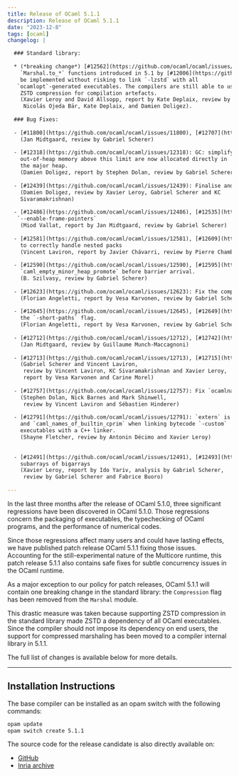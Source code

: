 ```yaml
---
title: Release of OCaml 5.1.1
description: Release of OCaml 5.1.1
date: "2023-12-8"
tags: [ocaml]
changelog: |

  ### Standard library:
  
  * (*breaking change*) [#12562](https://github.com/ocaml/ocaml/issues/12562), [#12734](https://github.com/ocaml/ocaml/issues/12734), [#12783](https://github.com/ocaml/ocaml/issues/12783): Remove the `Marshal.Compression` flag to the
    `Marshal.to_*` functions introduced in 5.1 by [#12006](https://github.com/ocaml/ocaml/issues/12006), as it cannot
    be implemented without risking to link `-lzstd` with all
   `ocamlopt`-generated executables. The compilers are still able to use
    ZSTD compression for compilation artefacts.
    (Xavier Leroy and David Allsopp, report by Kate Deplaix, review by
     Nicolás Ojeda Bär, Kate Deplaix, and Damien Doligez).
  
  ### Bug Fixes:
  
  - [#11800](https://github.com/ocaml/ocaml/issues/11800), [#12707](https://github.com/ocaml/ocaml/issues/12707): Fix an assertion race condition in `install_backup_thread`
    (Jan Midtgaard, review by Gabriel Scherer)
  
  - [#12318](https://github.com/ocaml/ocaml/issues/12318): GC: simplify the meaning of `custom_minor_max_size:` blocks with
    out-of-heap memory above this limit are now allocated directly in
    the major heap.
    (Damien Doligez, report by Stephen Dolan, review by Gabriel Scherer)
  
  - [#12439](https://github.com/ocaml/ocaml/issues/12439): Finalise and collect dead custom blocks during minor collection
    (Damien Doligez, review by Xavier Leroy, Gabriel Scherer and KC
    Sivaramakrishnan)
  
  - [#12486](https://github.com/ocaml/ocaml/issues/12486), [#12535](https://github.com/ocaml/ocaml/issues/12535): Fix delivery of unhandled effect exceptions on AMD64 with
   `--enable-frame-pointers`
    (Miod Vallat, report by Jan Midtgaard, review by Gabriel Scherer)
  
  - [#12581](https://github.com/ocaml/ocaml/issues/12581), [#12609](https://github.com/ocaml/ocaml/issues/12609): Fix error on uses of packed modules outside their pack
    to correctly handle nested packs
    (Vincent Laviron, report by Javier Chávarri, review by Pierre Chambart)
  
  - [#12590](https://github.com/ocaml/ocaml/issues/12590), [#12595](https://github.com/ocaml/ocaml/issues/12595): Move `caml_collect_gc_stats_sample` in
    `caml_empty_minor_heap_promote` before barrier arrival.
    (B. Szilvasy, review by Gabriel Scherer)
  
  - [#12623](https://github.com/ocaml/ocaml/issues/12623): Fix the computation of variance composition
    (Florian Angeletti, report by Vesa Karvonen, review by Gabriel Scherer)
  
  - [#12645](https://github.com/ocaml/ocaml/issues/12645), [#12649](https://github.com/ocaml/ocaml/issues/12649): Fix error messages for cyclic type definitions in presence of
    the `-short-paths` flag.
    (Florian Angeletti, report by Vesa Karvonen, review by Gabriel Scherer)
  
  - [#12712](https://github.com/ocaml/ocaml/issues/12712), [#12742](https://github.com/ocaml/ocaml/issues/12742): Fix an assertion boundary case in `caml_reset_young_limit`
    (Jan Midtgaard, review by Guillaume Munch-Maccagnoni)
  
  - [#12713](https://github.com/ocaml/ocaml/issues/12713), [#12715](https://github.com/ocaml/ocaml/issues/12715): Disable common subexpression elimination for atomic loads
    (Gabriel Scherer and Vincent Laviron,
     review by Vincent Laviron, KC Sivaramakrishnan and Xavier Leroy,
     report by Vesa Karvonen and Carine Morel)
  
  - [#12757](https://github.com/ocaml/ocaml/issues/12757): Fix `ocamlnat` (native toplevel) by registering frametables correctly
    (Stephen Dolan, Nick Barnes and Mark Shinwell,
     review by Vincent Laviron and Sébastien Hinderer)
  
  - [#12791](https://github.com/ocaml/ocaml/issues/12791): `extern` is applied to definitions of `caml_builtin_cprim`
    and `caml_names_of_builtin_cprim` when linking bytecode `-custom`
    executables with a C++ linker.
    (Shayne Fletcher, review by Antonin Décimo and Xavier Leroy)
  
  
  - [#12491](https://github.com/ocaml/ocaml/issues/12491), [#12493](https://github.com/ocaml/ocaml/issues/12493), [#12500](https://github.com/ocaml/ocaml/issues/12500), [#12754](https://github.com/ocaml/ocaml/issues/12754): Do not change GC pace when creating
    subarrays of bigarrays
    (Xavier Leroy, report by Ido Yariv, analysis by Gabriel Scherer,
     review by Gabriel Scherer and Fabrice Buoro)
  
---
```


In the last three months after the release of OCaml 5.1.0, three
significant regressions have been discovered in OCaml 5.1.0.
Those regressions concern the packaging of executables,
the typechecking of OCaml programs, and the performance of numerical codes.

Since those regressions affect many users and could have lasting effects, we
have published patch release OCaml 5.1.1 fixing those issues. Accounting for the
still-experimental nature of the Multicore runtime, this patch release 5.1.1
also contains safe fixes for subtle concurrency issues in the OCaml runtime.

As a major exception to our policy for patch releases, OCaml 5.1.1 will contain
one breaking change in the standard library: the `Compression` flag has been
removed from the `Marshal` module.

This drastic measure was taken because supporting ZSTD compression in the
standard library made ZSTD a dependency of all OCaml executables. Since the
compiler should not impose its dependency on end users, the support for
compressed marshaling has been moved to a compiler internal library in 5.1.1.

The full list of changes is available below for more details.

---

## Installation Instructions

The base compiler can be installed as an opam switch with the following commands:

```bash
opam update
opam switch create 5.1.1
```
The source code for the release candidate is also directly available on:

* [GitHub](https://github.com/ocaml/ocaml/archive/5.1.1.tar.gz)
* [Inria archive](https://caml.inria.fr/pub/distrib/ocaml-5.1/ocaml-5.1.1.tar.gz)
